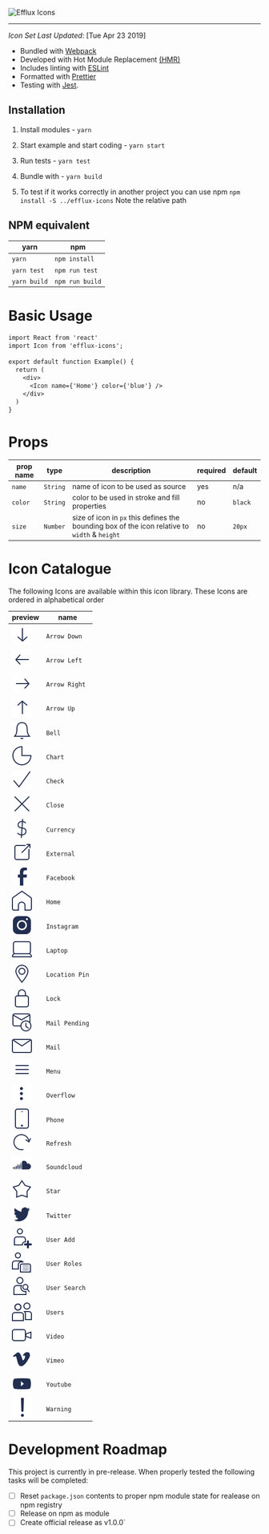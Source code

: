 ![Efflux Icons](https://user-images.githubusercontent.com/16481834/56536217-1dd0e180-6523-11e9-84c6-7045dcc18034.png)

---

_Icon Set Last Updated_: [Tue Apr 23 2019]

-   Bundled with [Webpack](https://webpack.js.org/)
-   Developed with Hot Module Replacement [(HMR)](https://webpack.js.org/concepts/hot-module-replacement/)
-   Includes linting with [ESLint](http://eslint.org/)
-   Formatted with [Prettier](https://prettier.io/)
-   Testing with [Jest](http://facebook.github.io/jest/).

## Installation

1. Install modules - `yarn`

2. Start example and start coding - `yarn start`

3. Run tests - `yarn test`

4. Bundle with - `yarn build`

5. To test if it works correctly in another project you can use npm `npm install -S ../efflux-icons` Note the relative path

## NPM equivalent

| yarn         | npm             |
| ------------ | --------------- |
| `yarn`       | `npm install`   |
| `yarn test`  | `npm run test`  |
| `yarn build` | `npm run build` |

# Basic Usage

```
import React from 'react'
import Icon from 'efflux-icons';

export default function Example() {
  return (
    <div>
      <Icon name={'Home'} color={'blue'} />
    </div>
  )
}
```

# Props

| prop name | type   | description                                                                                   | required | default |
| --------- | ------ | --------------------------------------------------------------------------------------------- | -------- | ------- |
| `name`      | `String` | name of icon to be used as source                                                             | yes      | n/a     |
| `color`     | `String` | color to be used in stroke and fill properties                                                | no       | `black`   |
| `size`      | `Number` | size of icon in `px` this defines the bounding box of the icon relative to `width` & `height` | no       | `20px`    |

# Icon Catalogue

The following Icons are available within this icon library. These Icons are ordered in alphabetical order

| preview                                     | name           |
| ------------------------------------------- | -------------- |
| ![ArrowDown](assets/svgs/ArrowDown.svg)     | `Arrow Down`   |
| ![ArrowLeft](assets/svgs/ArrowLeft.svg)     | `Arrow Left`   |
| ![ArrowRight](assets/svgs/ArrowRight.svg)   | `Arrow Right`  |
| ![ArrowUp](assets/svgs/ArrowUp.svg)         | `Arrow Up`     |
| ![Bell](assets/svgs/Bell.svg)               | `Bell`         |
| ![Chart](assets/svgs/Chart.svg)             | `Chart`        |
| ![Check](assets/svgs/Check.svg)             | `Check`        |
| ![Close](assets/svgs/Close.svg)             | `Close`        |
| ![Currency](assets/svgs/Currency.svg)       | `Currency`     |
| ![External](assets/svgs/External.svg)       | `External`     |
| ![Facebook](assets/svgs/Facebook.svg)       | `Facebook`     |
| ![Home](assets/svgs/Home.svg)               | `Home`         |
| ![Instagram](assets/svgs/Instagram.svg)     | `Instagram`    |
| ![Laptop](assets/svgs/Laptop.svg)           | `Laptop`       |
| ![Location](assets/svgs/LocationPin.svg)    | `Location Pin` |
| ![Lock](assets/svgs/Lock.svg)               | `Lock`         |
| ![MailPending](assets/svgs/MailPending.svg) | `Mail Pending` |
| ![Mail](assets/svgs/Mail.svg)               | `Mail`         |
| ![Menu](assets/svgs/Menu.svg)               | `Menu`         |
| ![Overflow](assets/svgs/Overflow.svg)       | `Overflow`     |
| ![Phone](assets/svgs/Phone.svg)             | `Phone`        |
| ![Refresh](assets/svgs/Refresh.svg)         | `Refresh`      |
| ![Soundcloud](assets/svgs/Soundcloud.svg)   | `Soundcloud`   |
| ![Star](assets/svgs/Star.svg)               | `Star`         |
| ![Twitter](assets/svgs/Twitter.svg)         | `Twitter`      |
| ![UserAdd](assets/svgs/UserAdd.svg)         | `User Add`     |
| ![UserRoles](assets/svgs/UserRoles.svg)     | `User Roles`   |
| ![UserSearch](assets/svgs/UserSearch.svg)   | `User Search`  |
| ![Users](assets/svgs/Users.svg)             | `Users`        |
| ![Video](assets/svgs/Video.svg)             | `Video`        |
| ![Vimeo](assets/svgs/Vimeo.svg)             | `Vimeo`        |
| ![Youtube](assets/svgs/Youtube.svg)         | `Youtube`      |
| ![Warning](assets/svgs/Warning.svg)         | `Warning`      |


# Development Roadmap
This project is currently in pre-release. When properly tested the following tasks will be completed:
- [ ] Reset `package.json` contents to proper npm module state for realease on npm registry
- [ ] Release on npm as module
- [ ] Create official release as v1.0.0`
